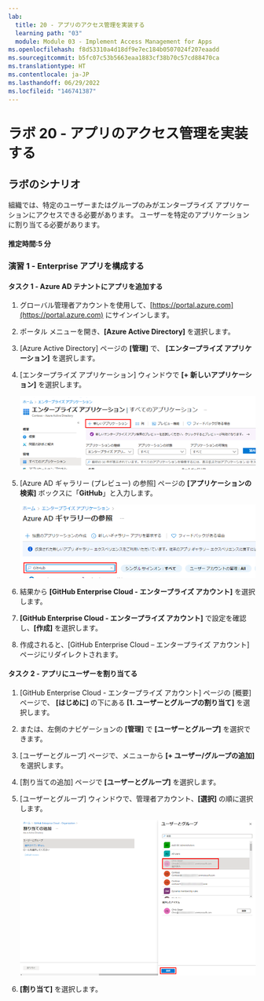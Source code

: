 ```yaml
---
lab:
  title: 20 - アプリのアクセス管理を実装する
  learning path: "03"
  module: Module 03 - Implement Access Management for Apps
ms.openlocfilehash: f8d53310a4d18df9e7ec184b0507024f207eaadd
ms.sourcegitcommit: b5fc07c53b5663eaa1883cf38b70c57cd88470ca
ms.translationtype: HT
ms.contentlocale: ja-JP
ms.lasthandoff: 06/29/2022
ms.locfileid: "146741387"
---
```

# <a name="lab-20---implement-access-management-for-apps"></a>ラボ 20 - アプリのアクセス管理を実装する

## <a name="lab-scenario"></a>ラボのシナリオ

組織では、特定のユーザーまたはグループのみがエンタープライズ アプリケーションにアクセスできる必要があります。 ユーザーを特定のアプリケーションに割り当てる必要があります。

#### <a name="estimated-time-5-minutes"></a>推定時間:5 分

### <a name="exercise-1---configure-and-enterprise-app"></a>演習 1 - Enterprise アプリを構成する

#### <a name="task-1---add-an-app-to-your-azure-ad-tenant"></a>タスク 1 - Azure AD テナントにアプリを追加する

1. グローバル管理者アカウントを使用して、[https://portal.azure.com](https://portal.azure.com) にサインインします。

2. ポータル メニューを開き、**[Azure Active Directory]** を選択します。

3. [Azure Active Directory] ページの **[管理]** で、 **[エンタープライズ アプリケーション]** を選択します。

4. [エンタープライズ アプリケーション] ウィンドウで **[+ 新しいアプリケーション]** を選択します。

    ![[新しいアプリケーション] が強調表示された [エンタープライズ アプリケーション] ページが表示されている画面イメージ](./media/lp3-mod1-new-enterprise-application.png)

5. [Azure AD ギャラリー (プレビュー) の参照] ページの **[アプリケーションの検索]** ボックスに「**GitHub**」と入力します。

    ![検索ボックスが強調表示されている [Azure AD ギャラリーの参照 (プレビュー)] ページが表示されている画面イメージ](./media/lp3-mod1-azure-ad-gallery-search.png)

6. 結果から **[GitHub Enterprise Cloud - エンタープライズ アカウント]** を選択します。

7. **[GitHub Enterprise Cloud - エンタープライズ アカウント]** で設定を確認し、**[作成]** を選択します。

8. 作成されると、[GitHub Enterprise Cloud – エンタープライズ アカウント] ページにリダイレクトされます。

#### <a name="task-2---assign-users-to-an-app"></a>タスク 2 - アプリにユーザーを割り当てる

1. [GitHub Enterprise Cloud - エンタープライズ アカウント] ページの [概要] ページで、 **[はじめに]** の下にある **[1. ユーザーとグループの割り当て]** を選択します。

2. または、左側のナビゲーションの **[管理]** で **[ユーザーとグループ]** を選択できます。

3. [ユーザーとグループ] ページで、メニューから **[+ ユーザー/グループの追加]** を選択します。

4. [割り当ての追加] ページで **[ユーザーとグループ]** を選択します。

5. [ユーザーとグループ] ウィンドウで、管理者アカウント、**[選択]** の順に選択します。

    ![[選択] ボタンが強調表示されている、アプリへのユーザー アカウント割り当ての追加を表示している画面イメージ ](./media/lp3-mod1-add-app-assignment.png)

6. **[割り当て]** を選択します。

